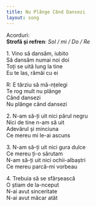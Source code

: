 ```yaml
---
title: Nu Plânge Când Dansezi
layout: song
---
```


Acorduri:  
**Strofă și refren**: *Sol / mi / Do / Re*  

1\. Vino să dansăm, iubito  
Să dansăm numai noi doi  
Toți se uită lung la tine  
Eu te las, rămâi cu ei  

R: E târziu să mă-nțelegi  
Te rog mult nu plânge  
Când dansezi  
Nu plânge când dansezi  

2\. N-am să-ți uit nici părul negru  
Nici de tine n-am să uit  
Adevărul și minciuna  
Ce mereu mi le-ai ascuns  

3\. N-am să-ți uit nici gura dulce  
Ce mereu ți-o sărutam  
N-am să-ți uit nici ochii-albaștri  
Ce mereu parcă-mi vorbeau  

4\. Trebuia să se sfârșească  
O știam de la-nceput  
N-ai avut sinceritate  
N-ai avut măcar atât  
